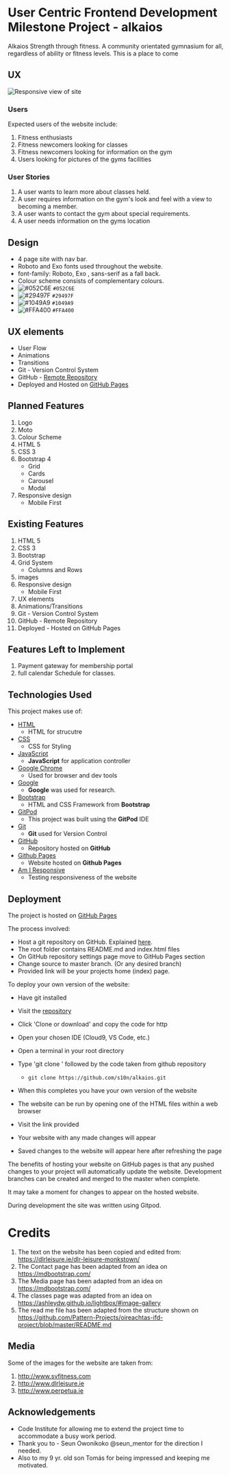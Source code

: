

# User Centric Frontend Development Milestone Project - alkaios

Alkaios Strength through fitness. 
A community orientated gymnasium for all, regardless of ability or fitness levels.
This is a place to come

## UX

  ![Responsive view of site](https://github.com/S10N/alkaios/blob/1088d8c9d05d4313965079bc53277ef77e8769dc/assets/Documentation/responsive.png)

### Users

Expected users of the website include:
1. Fitness enthusiasts 
2. Fitness newcomers looking for classes
3. Fitness newcomers looking for information on the gym
4. Users looking for pictures of the gyms facilities

### User Stories

1. A user wants to learn more about classes held. 
2. A user requires information on the gym's look and feel with a view to becoming a member.
3. A user wants to contact the gym about special requirements.
4. A user needs information on the gyms location


## Design

- 4 page site with nav bar. 
- Roboto  and Exo fonts used throughout the website.
- font-family: Roboto, Exo , sans-serif as a fall back.
- Colour scheme consists of complementary colours.
- ![#052C6E](https://placehold.it/15/052C6E/000000?text=+) `#052C6E`
- ![#29497F](https://placehold.it/15/29497F/000000?text=+) `#29497F`
- ![#1049A9](https://placehold.it/15/1049A9/000000?text=+) `#1049A9`
- ![#FFA400](https://placehold.it/15/FFA400/000000?text=+) `#FFA400`

## UX elements
- User Flow
- Animations
- Transitions
- Git - Version Control System
- GitHub - [Remote Repository](https://github.com/S10N/alkaios)
- Deployed and Hosted on [GitHub Pages](https://s10n.Github.io/alkaios/index.html)

## Planned Features

1. Logo
2. Moto
3. Colour Scheme
4. HTML 5
5. CSS 3
6. Bootstrap 4
   * Grid 
   * Cards
   * Carousel
   * Modal
7. Responsive design 
   * Mobile First

## Existing Features
1. HTML 5
2. CSS 3
3. Bootstrap 
4. Grid System 
   * Columns and Rows
5. images
6. Responsive design 
   * Mobile First
7. UX elements
8. Animations/Transitions
9. Git - Version Control System
10. GitHub - Remote Repository
11. Deployed - Hosted on GitHub Pages


## Features Left to Implement
1. Payment gateway for membership portal
2. full calendar Schedule for classes.

## Technologies Used
This project makes use of:
- [HTML](https://developer.mozilla.org/en-US/docs/Web/HTML)
    - HTML for strucutre
- [CSS](https://developer.mozilla.org/en-US/docs/Web/CSS)
    - CSS for Styling
- [JavaScript](https://www.w3schools.com/jsref/)
    - **JavaScript** for application controller
- [Google Chrome](https://www.google.com/chrome/)
    - Used for browser and dev tools
- [Google](https://www.google.com/)
    - **Google** was used for research.
- [Bootstrap](https://getbootstrap.com/)
    - HTML and CSS Framework from **Bootstrap**
- [GitPod](https://gitpod.io/)
    - This project was built using the **GitPod** IDE
- [Git](https://git-scm.com/)
    - **Git** used for Version Control
- [GitHub](https://github.com/)
    - Repository hosted on **GitHub**
- [Github Pages](https://s10n.github.io/alkaios/index.html)
    - Website hosted on **Github Pages**
- [Am I Responsive](http://ami.responsivedesign.is)
    - Testing responsiveness of the website

## Deployment
The project is hosted on [GitHub Pages](https://s10n.github.io/alkaios)

The process involved:
- Host a git repository on GitHub. Explained [here](https://help.github.com/en/articles/create-a-repo).
- The root folder contains README.md and index.html files
- On GitHub repository settings page move to GitHub Pages section
- Change source to master branch. (Or any desired branch)
- Provided link will be your projects home (index) page.
 
To deploy your own version of the website:
- Have git installed
- Visit the [repository]([GitHub](https://github.com/s10n/alkaios))
- Click 'Clone or download' and copy the code for http
- Open your chosen IDE (Cloud9, VS Code, etc.)
- Open a terminal in your root directory
- Type 'git clone ' followed by the code taken from github repository
    - ```git clone https://github.com/s10n/alkaios.git```
- When this completes you have your own version of the website
    
- The website can be run by opening one of the HTML files within a web browser
- Visit the link provided
- Your website with any made changes will appear
- Saved changes to the website will appear here after refreshing the page

The benefits of hosting your website on GitHub pages is that any pushed changes to your project will automatically update the website. Development branches can be created and merged to the master when complete.

It may take a moment for changes to appear on the hosted website.

During development the site was written using Gitpod.

# Credits
1. The text on the website has been copied and edited from:  https://dlrleisure.ie/dlr-leisure-monkstown/ 
2. The Contact page has been adapted from an idea on https://mdbootstrap.com/
3. The Media page has been adapted from an idea on https://mdbootstrap.com/
4. The classes page was adapted from an idea on https://ashleydw.github.io/lightbox/#image-gallery
5. The read me file has been adapted from the structure shown on https://github.com/Pattern-Projects/oireachtas-ifd-project/blob/master/README.md

## Media
Some of the images for the website are taken from:
1. http://www.svfitness.com
2. http://www.dlrleisure.ie
3. http://www.perpetua.ie


## Acknowledgements
* Code Institute for allowing me to extend the project time to accommodate a busy work period.
* Thank you to  - Seun Owonikoko  @seun_mentor for the direction I needed.
* Also to my 9 yr. old son Tomás for being impressed and keeping me motivated.


